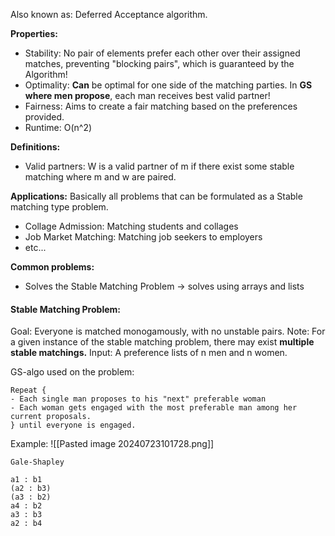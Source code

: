 Also known as: Deferred Acceptance algorithm.

**Properties:**
- Stability: No pair of elements prefer each other over their assigned matches, preventing "blocking pairs", which is guaranteed by the Algorithm! 
- Optimality: **Can** be optimal for one side of the matching parties. In **GS where men propose**, each man receives best valid partner! 
- Fairness: Aims to create a fair matching based on the preferences provided. 
- Runtime: O(n^2)

**Definitions:**
- Valid partners: W is a valid partner of m if there exist some stable matching where m and w are paired. 

**Applications:**
Basically all problems that can be formulated as a Stable matching type problem.
- Collage Admission: Matching students and collages 
- Job Market Matching: Matching job seekers to employers 
- etc... 

**Common problems:** 
- Solves the Stable Matching Problem -> solves using arrays and lists  

#### Stable Matching Problem: 

Goal: Everyone is matched monogamously, with no unstable pairs.  Note: For a given instance of the stable matching problem, there may exist **multiple stable matchings.** 
Input: A preference lists of n men and n women. 

GS-algo used on the problem: 
```
Repeat {
- Each single man proposes to his "next" preferable woman
- Each woman gets engaged with the most preferable man among her current proposals.
} until everyone is engaged.
```

Example: 
![[Pasted image 20240723101728.png]]
```
Gale-Shapley

a1 : b1 
(a2 : b3) 
(a3 : b2) 
a4 : b2 
a3 : b3
a2 : b4
```

